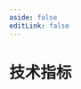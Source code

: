 ```yaml
---
aside: false
editLink: false
---
```


# 技术指标

<script setup>
import Chart from '../components/sample/Chart.vue'
import { js, html, css } from '../components/sample/indicator/index.js'
</script>
<Chart :js="js" :html="html" :css="css" title="技术指标"/>

<!--@include: @/components/sample/indicator/index.md-->

